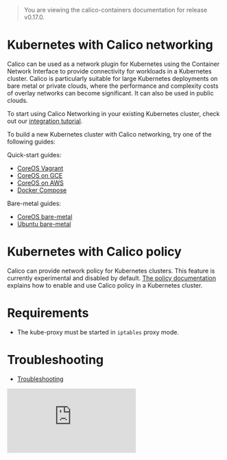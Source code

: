 > You are viewing the calico-containers documentation for release v0.17.0.

# Kubernetes with Calico networking
Calico can be used as a network plugin for Kubernetes using the Container Network Interface to provide connectivity for workloads in a Kubernetes cluster.  Calico is particularly suitable for large Kubernetes deployments on bare metal or private clouds, where the performance and complexity costs of overlay networks can become significant. It can also be used in public clouds.

To start using Calico Networking in your existing Kubernetes cluster, check out our [integration tutorial](KubernetesIntegration.md).

To build a new Kubernetes cluster with Calico networking, try one of the following guides:

Quick-start guides:
- [CoreOS Vagrant](VagrantCoreOS.md)
- [CoreOS on GCE](GCE.md)
- [CoreOS on AWS](AWS.md)
- [Docker Compose](https://github.com/projectcalico/docker-compose-kubernetes) 

Bare-metal guides:
- [CoreOS bare-metal](https://github.com/kubernetes/kubernetes/blob/master/docs/getting-started-guides/coreos/bare_metal_calico.md)
- [Ubuntu bare-metal](https://github.com/kubernetes/kubernetes/blob/master/docs/getting-started-guides/ubuntu-calico.md)

# Kubernetes with Calico policy
Calico can provide network policy for Kubernetes clusters.  This feature is currently experimental and disabled by default. [The policy documentation](Policy.md) explains how to enable and use Calico policy in a Kubernetes cluster.

# Requirements
- The kube-proxy must be started in `iptables` proxy mode.

# Troubleshooting 
- [Troubleshooting](Troubleshooting.md)

[![Analytics](https://ga-beacon.appspot.com/UA-52125893-3/calico-containers/docs/cni/kubernetes/README.md?pixel)](https://github.com/igrigorik/ga-beacon)

